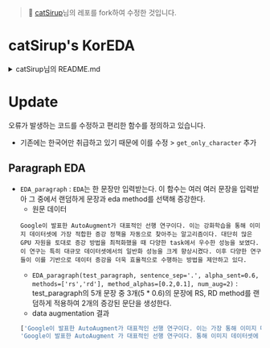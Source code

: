 > 🫡 [catSirup](https://github.com/catSirup/KorEDA)님의 레포를 fork하여 수정한 것입니다.

# catSirup's KorEDA 

<details>
	<summary>catSirup님의 README.md</summary>
<p>
이 프로젝트는 <a href='https://github.com/jasonwei20/eda_nlp' target='_blank'>EDA: Easy Data Augmentation Techniques for Boosting Performance on Text Classification Tasks</a> 를 한국어로 쓸 수 있도록 wordnet 부분만 교체한 프로젝트 입니다.
<br><br>
wordnet은 KAIST에서 만든 <a href='http://wordnet.kaist.ac.kr/' target='_blank'>Korean WordNet(KWN)</a> 을 사용했습니다.
<br><br>
EDA에 대한 자세한 내용은 <a href='https://arxiv.org/pdf/1901.11196.pdf' target='_blank'>논문</a>을 참조하시거나 <a href='https://catsirup.github.io/ai/2020/04/21/nlp_data_argumentation.html' target='_blank'>한글로 번역한 블로그</a>를 확인하시면 됩니다.
</p>

<h3>결과</h3>
<p>
원문 데이터
<pre><code class='plain'>
제가 우울감을 느낀지는 오래됐는데 점점 개선되고 있다고 느껴요
</code></pre>
data augmentation한 데이터
<pre><code class='plain'>
우울감을 느낀지는 오래됐는데 점점 개선되고 있다고	
제가 우울감을 느낀지는 오래됐는데 느껴요 개선되고 있다고 점점	
오래됐는데 우울감을 느낀지는 제가 점점 개선되고 있다고 느껴요	
느껴요 우울감을 느낀지는 오래됐는데 점점 개선되고 있다고 제가
</code></pre>
</p>

<h3>한계</h3>
<p>
WordNet만을 단순히 바꿔서 결괏값을 내기 때문에 의미가 변형되어버리는 경우가 생깁니다. 특히 SR과 RI를 사용할 때 많이 발생하는데 <b>제가 잘못한 건 아닌 것 같아요</b> 를 <b>제가 잘못한 총 아닌 것 같아요</b> (건 -> 총) 으로 바뀌기도 한다. 본 논문에서는 이렇게 바꿔도 꽤나 원문 데이터의 성질을 따라간다고 하지만.. 한국어의 특성상 완전히 따라가기에는 쉽지 않은 것 같다.
<br><br>
안전하게 데이터 증강을 하고 싶다면 RD, RS만을 사용하고, 데이터가 많이 필요하다싶으면 SR과 RI까지 사용하고 인간지능으로 데이터를 걸러내는 작업이 필요할 것이다.
</p>
</details>


# Update

오류가 발생하는 코드를 수정하고 편리한 함수를 정의하고 있습니다.
- 기존에는 한국어만 취급하고 있기 때문에 이를 수정 > `get_only_character` 추가

## Paragraph EDA

- `EDA_paragraph` : `EDA`는 한 문장만 입력받는다. 이 함수는 여러 여러 문장을 입력받아 그 중에서 랜덤하게 문장과 eda method를 선택해 증강한다.
    - 원문 데이터
    ```plain
    Google이 발표한 AutoAugment가 대표적인 선행 연구이다. 이는 강화학습을 통해 이미지 데이터셋에 가장 적합한 증강 정책을 자동으로 찾아주는 알고리즘이다. 대단히 많은 GPU 자원을 토대로 증강 방법을 최적화했을 때 다양한 task에서 우수한 성능을 보였다. 이 연구는 특히 대규모 데이터셋에서의 일반화 성능을 크게 향상시켰다. 이후 다양한 연구들이 이를 기반으로 데이터 증강을 더욱 효율적으로 수행하는 방법을 제안하고 있다.
    ```
    - `EDA_paragraph(test_paragraph, sentence_sep='.', alpha_sent=0.6, methods=['rs','rd'], method_alphas=[0.2,0.1], num_aug=2)` : test_paragraph의 5개 문장 중 3개(5 * 0.6)의 문장에 RS, RD method를 랜덤하게 적용하여 2개의 증강된 문단을 생성한다.
    - data augmentation 결과
    ```python
    ['Google이 발표한 AutoAugment가 대표적인 선행 연구이다. 이는 가장 통해 이미지 데이터셋에 강화학습을 찾아주는 증강 정책을 자동으로 적합한 알고리즘이다. 대단히 증강 GPU 자원을 토대로 성능을 방법을 최적화했을 때 다양한 task에서 우수한 많은 보였다. 일반화 연구는 특히 대규모 데이터셋에서의 이 성능을 크게 향상시켰다. 이후 다양한 연구들이 이를 기반으로 데이터 증강을 더욱 효율적으로 수행하는 방법을 제안하고 있다.', 
    'Google이 발표한 AutoAugment 가 대표적인 선행 연구이다. 통해 이미지 데이터셋에 증강 정책을 자동으로 찾아주는. 다양한 많은 GPU 자원을 토대로 증강 우수한 최적화했을 때 대단히 task에서 방법을 성능을 보였다. 이 연구는 특히 대규모 데이터셋에서의 일반화 성능을 크게 향상시켰다. 이후 다양한 연구들이 기반으로 데이터 증강을 더욱 효율적으로 수행하는 방법을 있다.']
    ```